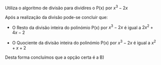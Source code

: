 Utiliza o algoritmo de divisão para dividires o P(x) por $x^{3}-2x$

Após a realização da divisão pode-se concluir que: 

- O Resto da divisão inteira do polinómio P(x) por $x^{3}-2x$ é igual a $2x^{2} +4x-2$

- O Quociente da divisão inteira do polinómio P(x) por $x^{3}-2x$ é igual a $x^{2}+x+2$

Desta forma concluímos que a opção certa é a B)
